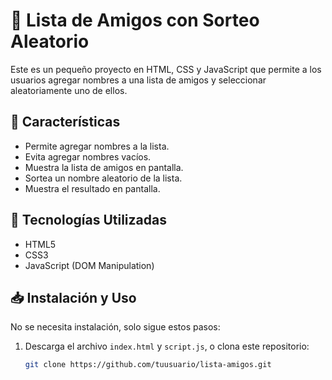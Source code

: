 # 🎉 Lista de Amigos con Sorteo Aleatorio

Este es un pequeño proyecto en HTML, CSS y JavaScript que permite a los usuarios agregar nombres a una lista de amigos y seleccionar aleatoriamente uno de ellos.

## 📌 Características
- Permite agregar nombres a la lista.
- Evita agregar nombres vacíos.
- Muestra la lista de amigos en pantalla.
- Sortea un nombre aleatorio de la lista.
- Muestra el resultado en pantalla.

## 🚀 Tecnologías Utilizadas
- HTML5
- CSS3
- JavaScript (DOM Manipulation)

## 📥 Instalación y Uso
No se necesita instalación, solo sigue estos pasos:

1. Descarga el archivo `index.html` y `script.js`, o clona este repositorio:
   ```sh
   git clone https://github.com/tuusuario/lista-amigos.git

